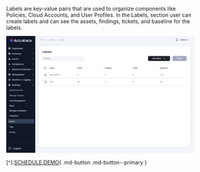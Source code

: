 Labels are key-value pairs that are used to organize components like Policies, Cloud Accounts, and User Profiles. In the Labels, section user can create labels and can see the assets, findings, tickets, and baseline for the labels.

![](/saas/images/Labels-1.jpg)

[^]:[SCHEDULE DEMO](https://www.accuknox.com/contact-us){ .md-button .md-button--primary }